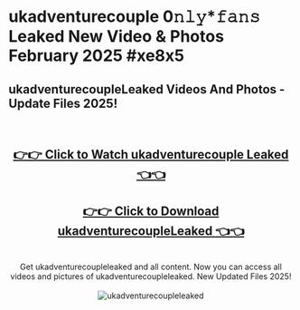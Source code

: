 # ukadventurecouple 0𝚗𝚕𝚢*𝚏𝚊𝚗𝚜 Leaked New Video & Photos February 2025 #xe8x5

<h2>ukadventurecoupleLeaked Videos And Photos - Update Files 2025!</h2>
<br>
<div align="center">
<h2><a href="https://mediaupload.pro?title=ukadventurecouple&ref=11F" rel="nofollow">👉👉 Click to Watch ukadventurecouple Leaked 👈👈</a></h2>
<h2><a href="https://mediaupload.pro?title=ukadventurecouple&ref=11F" rel="nofollow">👉👉 Click to Download ukadventurecoupleLeaked 👈👈</a></h2>
<br>
Get ukadventurecoupleleaked and all content. Now you can access all videos and pictures of ukadventurecoupleleaked. New Updated Files 2025!
<br>
<br>
<a href="https://mediaupload.pro?title=ukadventurecouple&ref=11F" rel="nofollow" data-target="animated-image.originalLink"><img src="https://i.ibb.co/Gkj2r4b/banner.png" alt="ukadventurecoupleleaked" style="max-width: 100%; display: inline-block;" data-target="animated-image.originalImage"></a>
</div>
<br>

